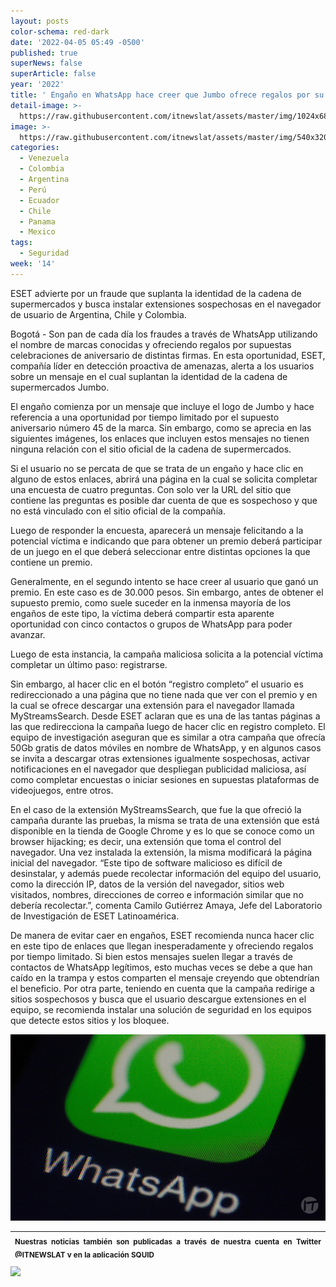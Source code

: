 ```yaml
---
layout: posts
color-schema: red-dark
date: '2022-04-05 05:49 -0500'
published: true
superNews: false
superArticle: false
year: '2022'
title: ' Engaño en WhatsApp hace creer que Jumbo ofrece regalos por su aniversario'
detail-image: >-
  https://raw.githubusercontent.com/itnewslat/assets/master/img/1024x680/Whatsapp-APP-g.jpg
image: >-
  https://raw.githubusercontent.com/itnewslat/assets/master/img/540x320/Whatsapp-APP-p.jpg
categories:
  - Venezuela
  - Colombia
  - Argentina
  - Perú
  - Ecuador
  - Chile
  - Panama
  - Mexico
tags:
  - Seguridad
week: '14'
---
```

ESET advierte por un fraude que suplanta la identidad de la cadena de supermercados y busca instalar extensiones sospechosas en el navegador de usuario de Argentina, Chile y Colombia.

Bogotá - Son pan de cada día los fraudes a través de WhatsApp utilizando el nombre de marcas conocidas y ofreciendo regalos por supuestas celebraciones de aniversario de distintas firmas. En esta oportunidad, ESET, compañía líder en detección proactiva de amenazas, alerta a los usuarios sobre un mensaje en el cual suplantan la identidad de la cadena de supermercados Jumbo.

El engaño comienza por un mensaje que incluye el logo de Jumbo y hace referencia a una oportunidad por tiempo limitado por el supuesto aniversario número 45 de la marca. Sin embargo, como se aprecia en las siguientes imágenes, los enlaces que incluyen estos mensajes no tienen ninguna relación con el sitio oficial de la cadena de supermercados.

Si el usuario no se percata de que se trata de un engaño y hace clic en alguno de estos enlaces, abrirá una página en la cual se solicita completar una encuesta de cuatro preguntas. Con solo ver la URL del sitio que contiene las preguntas es posible dar cuenta de que es sospechoso y que no está vinculado con el sitio oficial de la compañía.

Luego de responder la encuesta, aparecerá un mensaje felicitando a la potencial víctima e indicando que para obtener un premio deberá participar de un juego en el que deberá seleccionar entre distintas opciones la que contiene un premio.

Generalmente, en el segundo intento se hace creer al usuario que ganó un premio. En este caso es de 30.000 pesos. Sin embargo, antes de obtener el supuesto premio, como suele suceder en la inmensa mayoría de los engaños de este tipo, la víctima deberá compartir esta aparente oportunidad con cinco contactos o grupos de WhatsApp para poder avanzar.

Luego de esta instancia, la campaña maliciosa solicita a la potencial víctima completar un último paso: registrarse.

Sin embargo, al hacer clic en el botón “registro completo” el usuario es redireccionado a una página que no tiene nada que ver con el premio y en la cual se ofrece descargar una extensión para el navegador llamada MyStreamsSearch. Desde ESET aclaran que es una de las tantas páginas a las que redirecciona la campaña luego de hacer clic en registro completo. El equipo de investigación aseguran que es similar a otra campaña que ofrecía 50Gb gratis de datos móviles en nombre de WhatsApp, y en algunos casos se invita a descargar otras extensiones igualmente sospechosas, activar notificaciones en el navegador que despliegan publicidad maliciosa, así como completar encuestas o iniciar sesiones en supuestas plataformas de videojuegos, entre otros.

En el caso de la extensión MyStreamsSearch, que fue la que ofreció la campaña durante las pruebas, la misma se trata de una extensión que está disponible en la tienda de Google Chrome y es lo que se conoce como un browser hijacking; es decir, una extensión que toma el control del navegador.  Una vez instalada la extensión, la misma modificará la página inicial del navegador. “Este tipo de software malicioso es difícil de desinstalar, y además puede recolectar información del equipo del usuario, como la dirección IP, datos de la versión del navegador, sitios web visitados, nombres, direcciones de correo e información similar que no debería recolectar.”, comenta Camilo Gutiérrez Amaya, Jefe del Laboratorio de Investigación de ESET Latinoamérica. 

De manera de evitar caer en engaños, ESET recomienda nunca hacer clic en este tipo de enlaces que llegan inesperadamente y ofreciendo regalos por tiempo limitado. Si bien estos mensajes suelen llegar a través de contactos de WhatsApp legítimos, esto muchas veces se debe a que han caído en la trampa y estos comparten el mensaje creyendo que obtendrían el beneficio. Por otra parte, teniendo en cuenta que la campaña redirige a sitios sospechosos y busca que el usuario descargue extensiones en el equipo, se recomienda instalar una solución de seguridad en los equipos que detecte estos sitios y los bloquee.

![](https://raw.githubusercontent.com/itnewslat/assets/master/img/540x320/Whatsapp-APP-p.jpg)


<table style="height: 42px;" width="569">
<tbody>
<tr>
<td style="text-align: justify;"><sub><strong>Nuestras noticias también son publicadas a través de nuestra cuenta en Twitter <a href="https://twitter.com/itnewslat?lang=es">@ITNEWSLAT</a> y en la aplicación <a href="https://squidapp.co/en/">SQUID</a></strong></sub></td>
</tr>
</tbody>
</table>

<img src="https://tracker.metricool.com/c3po.jpg?hash=56f88a41e39ab42c063cc51676587a04"/>